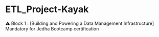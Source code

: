 # ETL_Project-Kayak
⚠️ Block 1 : [Building and Powering a Data Management Infrastructure] Mandatory for Jedha Bootcamp certification
